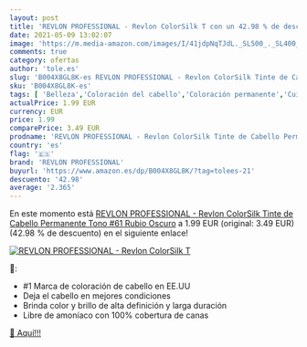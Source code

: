 ```yaml
---
layout: post
title: 'REVLON PROFESSIONAL - Revlon ColorSilk T con un 42.98 % de descuento'
date: 2021-05-09 13:02:07
image: 'https://m.media-amazon.com/images/I/41jdpNqTJdL._SL500_._SL400_.jpg'
comments: true
category: ofertas
author: 'tole.es'
slug: 'B004X8GL8K-es REVLON PROFESSIONAL - Revlon ColorSilk Tinte de Cabello...'
sku: 'B004X8GL8K-es'
tags: [ 'Belleza','Coloración del cabello','Coloración permanente','Cuidado del cabello','revlon','revlon professional', ]
actualPrice: 1.99 EUR
currency: EUR
price: 1.99
comparePrice: 3.49 EUR
prodname: 'REVLON PROFESSIONAL - Revlon ColorSilk Tinte de Cabello Permanente Tono #61 Rubio Oscuro'
country: 'es'
flag: '🇪🇸'
brand: 'REVLON PROFESSIONAL'
buyurl: 'https://www.amazon.es/dp/B004X8GL8K/?tag=tolees-21'
descuento: '42.98'
average: '2.365'
---
```


En este momento está [REVLON PROFESSIONAL - Revlon ColorSilk Tinte de Cabello Permanente Tono #61 Rubio Oscuro](https://www.amazon.es/dp/B004X8GL8K/?tag=tolees-21) a 1.99 EUR (original: 3.49 EUR) (42.98 %  de descuento) en el siguiente enlace!

[![REVLON PROFESSIONAL - Revlon ColorSilk T](https://m.media-amazon.com/images/I/41jdpNqTJdL._SL500_._SL400_.jpg)](https://www.amazon.es/dp/B004X8GL8K/?tag=tolees-21)

🔎:

- #1 Marca de coloración de cabello en EE.UU
- Deja el cabello en mejores condiciones
- Brinda color y brillo de alta definición y larga duración
- Libre de amoníaco con 100% cobertura de canas

[🛒 Aquí!!!](https://www.amazon.es/dp/B004X8GL8K/?tag=tolees-21)
